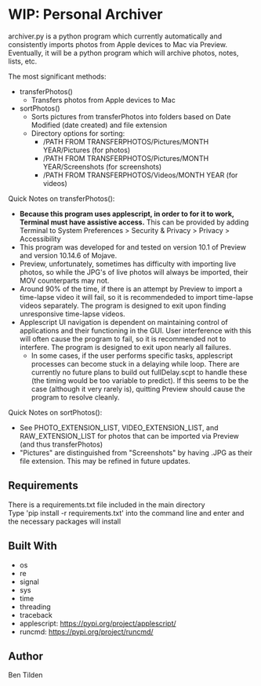 # WIP: Personal Archiver

archiver.py is a python program which currently automatically and consistently imports photos from Apple devices to Mac via Preview.  
Eventually, it will be a python program which will archive photos, notes, lists, etc.

The most significant methods:
* transferPhotos()
	* Transfers photos from Apple devices to Mac
* sortPhotos()
	* Sorts pictures from transferPhotos into folders based on Date Modified (date created) and file extension
	* Directory options for sorting:
		* /PATH FROM TRANSFERPHOTOS/Pictures/MONTH YEAR/Pictures (for photos)
		* /PATH FROM TRANSFERPHOTOS/Pictures/MONTH YEAR/Screenshots (for screenshots)
		* /PATH FROM TRANSFERPHOTOS/Videos/MONTH YEAR (for videos)

Quick Notes on transferPhotos():
* __Because this program uses applescript, in order to for it to work, Terminal must have assistive access.__ This can be provided by adding Terminal to System Preferences > Security & Privacy > Privacy > Accessibility
* This program was developed for and tested on version 10.1 of Preview and version 10.14.6 of Mojave. 
* Preview, unfortunately, sometimes has difficulty with importing live photos, so while the JPG's of live photos will always be imported, their MOV counterparts may not. 
* Around 90% of the time, if there is an attempt by Preview to import a time-lapse video it will fail, so it is recommendeded to import time-lapse videos separately. The program is designed to exit upon finding unresponsive time-lapse videos. 
* Applescript UI navigation is dependent on maintaining control of applications and their functioning in the GUI. User interference with this will often cause the program to fail, so it is recommended not to interfere. The program is designed to exit upon nearly all failures.
	* In some cases, if the user performs specific tasks, applescript processes can become stuck in a delaying while loop. There are currently no future plans to build out fullDelay.scpt to handle these (the timing would be too variable to predict). If this seems to be the case (although it very rarely is), quitting Preview should cause the program to resolve cleanly.

Quick Notes on sortPhotos():
* See PHOTO_EXTENSION_LIST, VIDEO_EXTENSION_LIST, and RAW_EXTENSION_LIST for photos that can be imported via Preview (and thus transferPhotos)
* "Pictures" are distinguished from "Screenshots" by having .JPG as their file extension. This may be refined in future updates.

## Requirements

There is a requirements.txt file included in the main directory  
Type 'pip install -r requirements.txt' into the command line and enter and the necessary packages will install

## Built With

* os
* re
* signal
* sys
* time
* threading
* traceback
* applescript: https://pypi.org/project/applescript/
* runcmd: https://pypi.org/project/runcmd/

## Author

Ben Tilden
